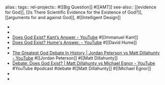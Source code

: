 alias:: 
tags::
rel-projects:: #[[Big Question]] #[[AMT]]
see-also::  [[evidence for God]], [[Is There Scientific Evidence for the Existence of God?]], [[arguments for and against God]], #[[Intelligent Design]]

-
-
- [Does God Exist? Kant’s Answer - YouTube](https://www.youtube.com/watch?v=uy7zX_HA5Jg) #[[Immanuel Kant]]
- [Does God Exist? Hume's Answer. - YouTube](https://www.youtube.com/watch?v=Y1jIekzhanE) #[[David Hume]]
-
- [The Greatest God Debate In History | Jordan Peterson vs Matt Dillahunty - YouTube](https://www.youtube.com/watch?v=9nQUg4QeI_Y) #[[Jordan Peterson]] #[[Matt Dillahunty]]
- [Debate: Does God Exist? | Matt Dillahunty vs Michael Egnor - YouTube](https://www.youtube.com/watch?v=yahf0t5mK5g) #YouTube #podcast #debate #[[Matt Dillahunty]] #[[Michael Egnor]]
-
-